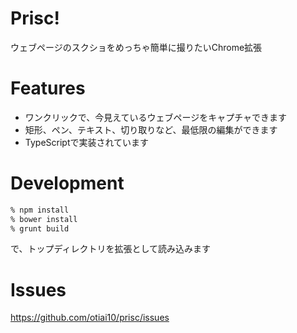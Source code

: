 # Prisc!

ウェブページのスクショをめっちゃ簡単に撮りたいChrome拡張

# Features

- ワンクリックで、今見えているウェブページをキャプチャできます
- 矩形、ペン、テキスト、切り取りなど、最低限の編集ができます
- TypeScriptで実装されています

# Development
```sh
% npm install
% bower install
% grunt build
```
で、トップディレクトリを拡張として読み込みます

# Issues
https://github.com/otiai10/prisc/issues

